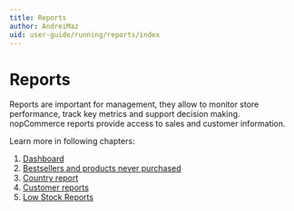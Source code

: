 ```yaml
---
title: Reports
author: AndreiMaz
uid: user-guide/running/reports/index
---
```

# Reports

Reports are important for management, they allow to monitor store performance, track key metrics and support decision making. nopCommerce reports provide access to sales and customer information.

Learn more in following chapters:

1. [Dashboard](xref:user-guide/running/reports/dashboard)
1. [Bestsellers and products never purchased](xref:user-guide/running/reports/bestsellers-never-purchased)
1. [Country report](xref:user-guide/running/reports/country-report)
1. [Customer reports](xref:user-guide/running/reports/customer-reports)
1. [Low Stock Reports](xref:user-guide/running/reports/low-stock-reports)
